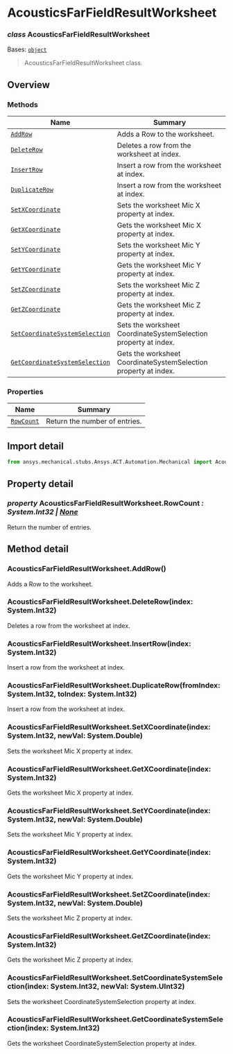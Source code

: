<a id="acousticsfarfieldresultworksheet"></a>

# AcousticsFarFieldResultWorksheet

<a id="AcousticsFarFieldResultWorksheet"></a>

### *class* AcousticsFarFieldResultWorksheet

Bases: [`object`](https://docs.python.org/3/library/functions.html#object)

> AcousticsFarFieldResultWorksheet class.

> <!-- !! processed by numpydoc !! -->

<a id="overview"></a>

## Overview

### Methods

| Name | Summary |
|--------------------------------------------------------------------------------------------------|-----------------------------------------------------------------|
| [`AddRow`](#AcousticsFarFieldResultWorksheet.AddRow)                                             | Adds a Row to the worksheet.                                    |
| [`DeleteRow`](#AcousticsFarFieldResultWorksheet.DeleteRow)                                       | Deletes a row from the worksheet at index.                      |
| [`InsertRow`](#AcousticsFarFieldResultWorksheet.InsertRow)                                       | Insert a row from the worksheet at index.                       |
| [`DuplicateRow`](#AcousticsFarFieldResultWorksheet.DuplicateRow)                                 | Insert a row from the worksheet at index.                       |
| [`SetXCoordinate`](#AcousticsFarFieldResultWorksheet.SetXCoordinate)                             | Sets the worksheet Mic X property at index.                     |
| [`GetXCoordinate`](#AcousticsFarFieldResultWorksheet.GetXCoordinate)                             | Gets the worksheet Mic X property at index.                     |
| [`SetYCoordinate`](#AcousticsFarFieldResultWorksheet.SetYCoordinate)                             | Sets the worksheet Mic Y property at index.                     |
| [`GetYCoordinate`](#AcousticsFarFieldResultWorksheet.GetYCoordinate)                             | Gets the worksheet Mic Y property at index.                     |
| [`SetZCoordinate`](#AcousticsFarFieldResultWorksheet.SetZCoordinate)                             | Sets the worksheet Mic Z property at index.                     |
| [`GetZCoordinate`](#AcousticsFarFieldResultWorksheet.GetZCoordinate)                             | Gets the worksheet Mic Z property at index.                     |
| [`SetCoordinateSystemSelection`](#AcousticsFarFieldResultWorksheet.SetCoordinateSystemSelection) | Sets the worksheet CoordinateSystemSelection property at index. |
| [`GetCoordinateSystemSelection`](#AcousticsFarFieldResultWorksheet.GetCoordinateSystemSelection) | Gets the worksheet CoordinateSystemSelection property at index. |

### Properties

| Name | Summary |
|------------------------------------------------------------|---------------------------------|
| [`RowCount`](#AcousticsFarFieldResultWorksheet.RowCount)   | Return the number of entries.   |

<a id="import-detail"></a>

## Import detail

```python
from ansys.mechanical.stubs.Ansys.ACT.Automation.Mechanical import AcousticsFarFieldResultWorksheet
```

<a id="property-detail"></a>

## Property detail

<a id="AcousticsFarFieldResultWorksheet.RowCount"></a>

### *property* AcousticsFarFieldResultWorksheet.RowCount *: System.Int32 | [None](https://docs.python.org/3/library/constants.html#None)*

Return the number of entries.

<!-- !! processed by numpydoc !! -->

<a id="method-detail"></a>

## Method detail

<a id="AcousticsFarFieldResultWorksheet.AddRow"></a>

### AcousticsFarFieldResultWorksheet.AddRow()

Adds a Row to the worksheet.

<!-- !! processed by numpydoc !! -->

<a id="AcousticsFarFieldResultWorksheet.DeleteRow"></a>

### AcousticsFarFieldResultWorksheet.DeleteRow(index: System.Int32)

Deletes a row from the worksheet at index.

<!-- !! processed by numpydoc !! -->

<a id="AcousticsFarFieldResultWorksheet.InsertRow"></a>

### AcousticsFarFieldResultWorksheet.InsertRow(index: System.Int32)

Insert a row from the worksheet at index.

<!-- !! processed by numpydoc !! -->

<a id="AcousticsFarFieldResultWorksheet.DuplicateRow"></a>

### AcousticsFarFieldResultWorksheet.DuplicateRow(fromIndex: System.Int32, toIndex: System.Int32)

Insert a row from the worksheet at index.

<!-- !! processed by numpydoc !! -->

<a id="AcousticsFarFieldResultWorksheet.SetXCoordinate"></a>

### AcousticsFarFieldResultWorksheet.SetXCoordinate(index: System.Int32, newVal: System.Double)

Sets the worksheet Mic X property at index.

<!-- !! processed by numpydoc !! -->

<a id="AcousticsFarFieldResultWorksheet.GetXCoordinate"></a>

### AcousticsFarFieldResultWorksheet.GetXCoordinate(index: System.Int32)

Gets the worksheet Mic X property at index.

<!-- !! processed by numpydoc !! -->

<a id="AcousticsFarFieldResultWorksheet.SetYCoordinate"></a>

### AcousticsFarFieldResultWorksheet.SetYCoordinate(index: System.Int32, newVal: System.Double)

Sets the worksheet Mic Y property at index.

<!-- !! processed by numpydoc !! -->

<a id="AcousticsFarFieldResultWorksheet.GetYCoordinate"></a>

### AcousticsFarFieldResultWorksheet.GetYCoordinate(index: System.Int32)

Gets the worksheet Mic Y property at index.

<!-- !! processed by numpydoc !! -->

<a id="AcousticsFarFieldResultWorksheet.SetZCoordinate"></a>

### AcousticsFarFieldResultWorksheet.SetZCoordinate(index: System.Int32, newVal: System.Double)

Sets the worksheet Mic Z property at index.

<!-- !! processed by numpydoc !! -->

<a id="AcousticsFarFieldResultWorksheet.GetZCoordinate"></a>

### AcousticsFarFieldResultWorksheet.GetZCoordinate(index: System.Int32)

Gets the worksheet Mic Z property at index.

<!-- !! processed by numpydoc !! -->

<a id="AcousticsFarFieldResultWorksheet.SetCoordinateSystemSelection"></a>

### AcousticsFarFieldResultWorksheet.SetCoordinateSystemSelection(index: System.Int32, newVal: System.UInt32)

Sets the worksheet CoordinateSystemSelection property at index.

<!-- !! processed by numpydoc !! -->

<a id="AcousticsFarFieldResultWorksheet.GetCoordinateSystemSelection"></a>

### AcousticsFarFieldResultWorksheet.GetCoordinateSystemSelection(index: System.Int32)

Gets the worksheet CoordinateSystemSelection property at index.

<!-- !! processed by numpydoc !! -->
